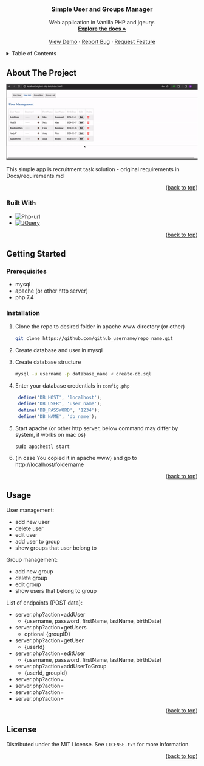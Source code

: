 

<h3 align="center">Simple User and Groups Manager</h3>

  <p align="center">
    Web application in Vanilla PHP and jqeury.
    <br />
    <a href="https://github.com/github_username/repo_name"><strong>Explore the docs »</strong></a>
    <br />
    <br />
    <a href="https://github.com/github_username/repo_name">View Demo</a>
    ·
    <a href="https://github.com/github_username/repo_name/issues">Report Bug</a>
    ·
    <a href="https://github.com/github_username/repo_name/issues">Request Feature</a>
  </p>


<!-- TABLE OF CONTENTS -->
<details>
  <summary>Table of Contents</summary>
  <ol>
    <li>
      <a href="#about-the-project">About The Project</a>
      <ul>
        <li><a href="#built-with">Built With</a></li>
      </ul>
    </li>
    <li>
      <a href="#getting-started">Getting Started</a>
      <ul>
        <li><a href="#prerequisites">Prerequisites</a></li>
        <li><a href="#installation">Installation</a></li>
      </ul>
    </li>
    <li><a href="#usage">Usage</a></li>
    <li><a href="#license">License</a></li>
  </ol>
</details>



<!-- ABOUT THE PROJECT -->
## About The Project

![Alt Text](Docs/example1.gif)

This simple app is recruitment task solution - original requirements in Docs/requirements.md 

<p align="right">(<a href="#readme-top">back to top</a>)</p>



### Built With

* ![Php-url]
* [![JQuery][JQuery.com]][JQuery-url]

<p align="right">(<a href="#readme-top">back to top</a>)</p>



<!-- GETTING STARTED -->
## Getting Started



### Prerequisites

* mysql
* apache (or other http server)
* php 7.4


### Installation


1. Clone the repo to desired folder in apache www directory (or other)
   ```sh
   git clone https://github.com/github_username/repo_name.git
   ```
2. Create database and user in mysql

3. Create database structure
   ```sh
   mysql -u username -p database_name < create-db.sql
   ```
4. Enter your database credentials in `config.php`
   ```js
    define('DB_HOST', 'localhost');
    define('DB_USER', 'user_name');
    define('DB_PASSWORD', '1234');
    define('DB_NAME', 'db_name');
   ```
   
5. Start apache (or other http server, below command may differ by system, it works on mac os)
   ```
   sudo apachectl start
   ```
6. (in case You copied it in apache www) and go to http://localhost/foldername 

<p align="right">(<a href="#readme-top">back to top</a>)</p>


<!-- USAGE EXAMPLES -->
## Usage

User management:
- add new user 
- delete user
- edit user
- add user to group
- show groups that user belong to

Group management:
- add new group
- delete group
- edit group
- show users that belong to group

List of endpoints {POST data}:

- server.php?action=addUser 
  - {username, password, firstName, lastName, birthDate}
- server.php?action=getUsers 
  - optional {groupID}
- server.php?action=getUser
  - {userId}
- server.php?action=editUser
  - {username, password, firstName, lastName, birthDate}
- server.php?action=addUserToGroup
  - {userId, groupId}
- server.php?action=
- server.php?action=
- server.php?action=
- server.php?action=

<p align="right">(<a href="#readme-top">back to top</a>)</p>


<!-- LICENSE -->
## License

Distributed under the MIT License. See `LICENSE.txt` for more information.

<p align="right">(<a href="#readme-top">back to top</a>)</p>


<!-- MARKDOWN LINKS & IMAGES -->
<!-- https://www.markdownguide.org/basic-syntax/#reference-style-links -->
[contributors-shield]: https://img.shields.io/github/contributors/github_username/repo_name.svg?style=for-the-badge
[contributors-url]: https://github.com/github_username/repo_name/graphs/contributors
[forks-shield]: https://img.shields.io/github/forks/github_username/repo_name.svg?style=for-the-badge
[forks-url]: https://github.com/github_username/repo_name/network/members
[stars-shield]: https://img.shields.io/github/stars/github_username/repo_name.svg?style=for-the-badge
[stars-url]: https://github.com/github_username/repo_name/stargazers
[issues-shield]: https://img.shields.io/github/issues/github_username/repo_name.svg?style=for-the-badge
[issues-url]: https://github.com/github_username/repo_name/issues
[license-shield]: https://img.shields.io/github/license/github_username/repo_name.svg?style=for-the-badge
[license-url]: https://github.com/github_username/repo_name/blob/master/LICENSE.txt
[linkedin-shield]: https://img.shields.io/badge/-LinkedIn-black.svg?style=for-the-badge&logo=linkedin&colorB=555
[linkedin-url]: https://linkedin.com/in/linkedin_username
[product-screenshot]: images/screenshot.png
[Next.js]: https://img.shields.io/badge/next.js-000000?style=for-the-badge&logo=nextdotjs&logoColor=white
[Next-url]: https://nextjs.org/
[React.js]: https://img.shields.io/badge/React-20232A?style=for-the-badge&logo=react&logoColor=61DAFB
[React-url]: https://reactjs.org/
[Vue.js]: https://img.shields.io/badge/Vue.js-35495E?style=for-the-badge&logo=vuedotjs&logoColor=4FC08D
[Vue-url]: https://vuejs.org/
[Angular.io]: https://img.shields.io/badge/Angular-DD0031?style=for-the-badge&logo=angular&logoColor=white
[Angular-url]: https://angular.io/
[Svelte.dev]: https://img.shields.io/badge/Svelte-4A4A55?style=for-the-badge&logo=svelte&logoColor=FF3E00
[Svelte-url]: https://svelte.dev/
[Laravel.com]: https://img.shields.io/badge/Laravel-FF2D20?style=for-the-badge&logo=laravel&logoColor=white
[Laravel-url]: https://laravel.com
[Bootstrap.com]: https://img.shields.io/badge/Bootstrap-563D7C?style=for-the-badge&logo=bootstrap&logoColor=white
[Bootstrap-url]: https://getbootstrap.com
[JQuery.com]: https://img.shields.io/badge/jQuery-0769AD?style=for-the-badge&logo=jquery&logoColor=white
[JQuery-url]: https://jquery.com
[PHP-url]: https://img.shields.io/badge/PHP-777BB4?style=for-the-badge&logo=php&logoColor=white